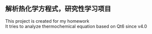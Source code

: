 解析热化学方程式，研究性学习项目
----
This project is created for my homework  
It tries to analyze thermochemical equation
based on Qt6 since v4.0
